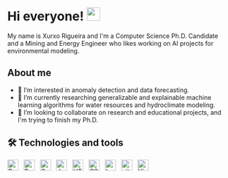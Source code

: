 # Hi everyone! <img src="https://raw.githubusercontent.com/MartinHeinz/MartinHeinz/master/wave.gif" width="30px" height="30px">

My name is Xurxo Rigueira and I'm a Computer Science Ph.D. Candidate and a Mining and Energy Engineer who likes working on AI projects for environmental modeling.

## About me

- 👀 I’m interested in anomaly detection and data forecasting.
- 🌱 I’m currently researching generalizable and explainable machine learning algorithms for water resources and hydroclimate modeling.
- 💞️ I’m looking to collaborate on research and educational projects, and I'm trying to finish my Ph.D.

## 🛠  Technologies and tools

<a name="learning-now"></a>

<img src="https://img.shields.io/badge/Python-3776AB?style=for-the-badge&logo=python&logoColor=white" alt="Python logo" title="Python" height="25" /> &nbsp;
<img src="https://img.shields.io/badge/r-%23276DC3.svg?style=for-the-badge&logo=r&logoColor=white" alt="R logo" title="R" height="25" /> &nbsp;
<img src="https://img.shields.io/badge/C%2B%2B-00599C?style=for-the-badge&logo=c%2B%2B&logoColor=white" alt="Cpp logo" title="Cpp" height="25" /> &nbsp;
<img src="https://img.shields.io/badge/JavaScript-F7DF1E?style=for-the-badge&logo=javascript&logoColor=black" alt="JavaScript logo" title="JavaScript" height="25" /> &nbsp;
<img src="https://img.shields.io/badge/html5-%23E34F26.svg?style=for-the-badge&logo=html5&logoColor=white" alt="HTML5 logo" title="HTML5" height="25" /> &nbsp;
<img src="https://img.shields.io/badge/CSS-239120?&style=for-the-badge&logo=css3&logoColor=white" alt="CSS3 logo" title="CSS3" height="25" /> &nbsp;
<img src="https://img.shields.io/badge/latex-%23008080.svg?style=for-the-badge&logo=latex&logoColor=white" alt="LaTeX logo" title="LaTeX" height="25" /> &nbsp;
<img src="https://img.shields.io/badge/git-282C34?logo=git&logoColor=F05032" alt="git logo" title="git" height="25" /> &nbsp;
<img src="https://img.shields.io/badge/VS%20Code-282C34?logo=visual-studio-code&logoColor=007ACC" alt="Visual Studio Code logo" title="Visual Studio Code" height="25" /> &nbsp;

<a name="learning-next"></a>


<!---
xrigueira/xrigueira is a ✨ special ✨ repository because its `README.md` (this file) appears on your GitHub profile.
You can click the Preview link to take a look at your changes.
--->
